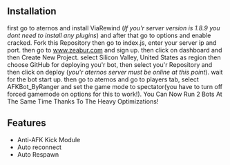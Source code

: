 
 ## Installation
 
first go to aternos and install ViaRewind (*If you'r server version is 1.8.9 you dont need to install any plugins*) and after that go to options and enable cracked. Fork this Repository then go to index.js, enter your server ip and port. then go to www.zeabur.com and sign up. then click on  dashboard  and then Create New Project. select Silicon Valley, United States as region then choose GitHub for deploying you'r bot, then select you'r Repository and then click on deploy (*you'r aternos server must be online at this point*). wait for the bot start up. then go to aternos and go to players tab, select AFKBot_ByRanger and set the game mode to spectator(you have to turn off forced gamemode on options for this to work!).
You Can Now Run 2 Bots At The Same Time Thanks To The Heavy Optimizations!

## Features

 - Anti-AFK Kick Module
 - Auto reconnect
 - Auto Respawn
